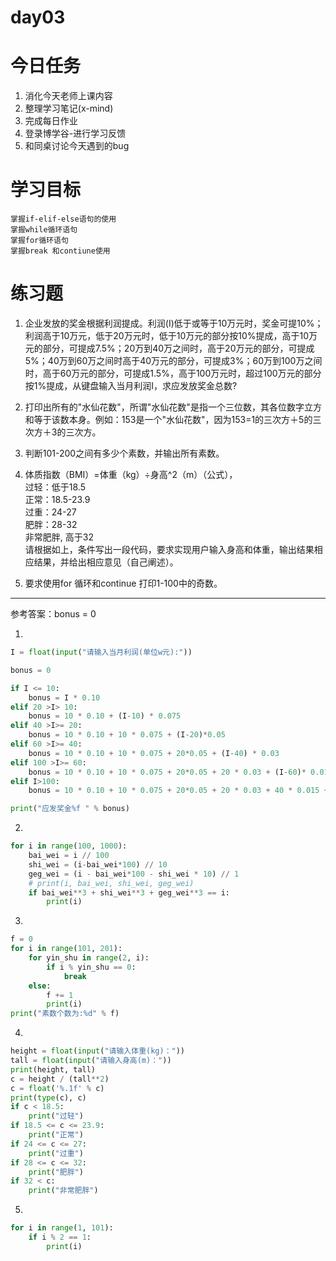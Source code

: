 # day03

# 今日任务

1. 消化今天老师上课内容
2. 整理学习笔记\(x-mind\)
3. 完成每日作业
4. 登录博学谷-进行学习反馈
5. 和同桌讨论今天遇到的bug

# 学习目标

```
掌握if-elif-else语句的使用
掌握while循环语句
掌握for循环语句
掌握break 和contiune使用
```

# 练习题

1. 企业发放的奖金根据利润提成。利润\(I\)低于或等于10万元时，奖金可提10%；利润高于10万元，低于20万元时，低于10万元的部分按10%提成，高于10万元的部分，可提成7.5%；20万到40万之间时，高于20万元的部分，可提成5%；40万到60万之间时高于40万元的部分，可提成3%；60万到100万之间时，高于60万元的部分，可提成1.5%，高于100万元时，超过100万元的部分按1%提成，从键盘输入当月利润I，求应发放奖金总数?

2. 打印出所有的"水仙花数"，所谓"水仙花数"是指一个三位数，其各位数字立方和等于该数本身。例如：153是一个"水仙花数"，因为153=1的三次方＋5的三次方＋3的三次方。

3. 判断101-200之间有多少个素数，并输出所有素数。

4. 体质指数（BMI）=体重（kg）÷身高^2（m）（公式），  
   过轻：低于18.5  
   正常：18.5-23.9  
   过重：24-27  
   肥胖：28-32  
   非常肥胖, 高于32  
   请根据如上，条件写出一段代码，要求实现用户输入身高和体重，输出结果相应结果，并给出相应意见（自己阐述）。

5. 要求使用for 循环和continue 打印1-100中的奇数。

---

参考答案：bonus = 0

1.

```py
I = float(input("请输入当月利润(单位w元):"))

bonus = 0

if I <= 10:
	bonus = I * 0.10
elif 20 >I> 10:
	bonus = 10 * 0.10 + (I-10) * 0.075
elif 40 >I>= 20:
	bonus = 10 * 0.10 + 10 * 0.075 + (I-20)*0.05
elif 60 >I>= 40:
	bonus = 10 * 0.10 + 10 * 0.075 + 20*0.05 + (I-40) * 0.03
elif 100 >I>= 60:
	bonus = 10 * 0.10 + 10 * 0.075 + 20*0.05 + 20 * 0.03 + (I-60)* 0.015
elif I>100:
	bonus = 10 * 0.10 + 10 * 0.075 + 20*0.05 + 20 * 0.03 + 40 * 0.015 + (I-100) * 0.01

print("应发奖金%f " % bonus)

```

2.

```py
for i in range(100, 1000):
    bai_wei = i // 100
    shi_wei = (i-bai_wei*100) // 10
    geg_wei = (i - bai_wei*100 - shi_wei * 10) // 1
    # print(i, bai_wei, shi_wei, geg_wei)
    if bai_wei**3 + shi_wei**3 + geg_wei**3 == i:
        print(i)
```

3.

```py
f = 0
for i in range(101, 201):
    for yin_shu in range(2, i):
        if i % yin_shu == 0:
            break
    else:
        f += 1
        print(i)
print("素数个数为:%d" % f)
```

4.

```py
height = float(input("请输入体重(kg)："))
tall = float(input("请输入身高(m)："))
print(height, tall)
c = height / (tall**2)
c = float('%.1f' % c)
print(type(c), c)
if c < 18.5:
    print("过轻")
if 18.5 <= c <= 23.9:
    print("正常")
if 24 <= c <= 27:
    print("过重")
if 28 <= c <= 32:
    print("肥胖")
if 32 < c:
    print("非常肥胖")
```

5.

```py
for i in range(1, 101):
    if i % 2 == 1:
        print(i)
```



